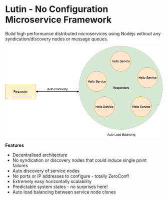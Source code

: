 # Lutin - No Configuration Microservice Framework

Build high performance distributed microservices using Nodejs without any syndication/discovery nodes or message queues. 

![Intro image](https://github.com/vsaravind007/Lutin/blob/master/intro.png)

**Features**
- Decentralised architecture
- No syndication or discovery nodes that could induce single point failures
- Auto discovery of service nodes
- No ports or IP addresses to configure - totally ZeroConf!
- Extremely easy horizontally scalability
- Predictable system states - no surprises here!
- Auto load balancing between service node clones
